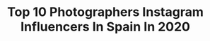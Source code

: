 ---
title: Top 10 Photographers Instagram Influencers In Spain In 2020
description: >-
  Find top photographers Instagram influencers in Spain in 2020. Most popular hashtags: #photography #portrait #outfit.
platform: Instagram
hits: 647
text_top: See the best Instagram accounts on inBeat.
text_bottom: Our database aggregates 647 Instagram influencers like this in Spain for you to connect with.
profiles:
  - username: "iizquierdo"
    fullname: >-
      Ignacio Izquierdo
    bio: >-
      Photographer
    location: "Spain"
    followers: 10479
    engagement: 617
    commentsToLikes: 0.047039
    id: ck14ggrdt55d50i195kieslzl
    verified: false
    hashtags: "#glacier, #nepal, #portraits, #igersmadrid"
  - username: "danphto"
    fullname: >-
      𝑫𝒂𝒏𝒑𝒉𝒕𝒐 ⚡️
    bio: >-
      Hey! I’m Dani 📸 21 years old photographer from 👇🏽 📍 Madrid, Spain 💌 danphto@gmail.com ✨ TikTok: danphto Follow me to unlock my filters! 🌻
    location: "Spain"
    followers: 179523
    engagement: 1710
    commentsToLikes: 0.047716
    id: ck136mavu76vf0i19cea7eqpw
    verified: false
    hashtags: ""
  - username: "denise_forma_mentis_"
    fullname: >-
      🚫NO DIRECT-DM-CHAT🚫
    bio: >-
      Art language, Universal language. #artist #photographer #model #traveler 📩For collab: deniseformamentisonlybusiness@gmail.com
    location: "Spain"
    followers: 23169
    engagement: 1247
    commentsToLikes: 0.066320
    id: ckaou8gnaz9u30i78u2jhseej
    verified: false
    hashtags: "#urbanphotography, #inkedmodel, #inkedgirl, #posing"
  - username: "joseptienzaphoto"
    fullname: >-
      JOSEP TIENZA
    bio: >-
      Photographer & Filmmaker✨ 📍Barcelona, Spain + Info (DM) 💌 Personal account: @joseptienza
    location: "Spain"
    followers: 25707
    engagement: 1176
    commentsToLikes: 0.062165
    id: ck6tiaxqq0dek0j71itcwcylm
    verified: false
    hashtags: ""
  - username: "alejandromateuphoto"
    fullname: >-
      ᴀʟᴇᴊᴀɴᴅʀᴏ ᴍᴀᴛᴇᴜ
    bio: >-
      📸 Portrait - Advertising & Weddings 🎬 CEO & Photographer in: @ultravioletevents 💻 Retoucher 📍 Elche - Spain
    location: "Spain"
    followers: 38751
    engagement: 517
    commentsToLikes: 0.108706
    id: ck5qede4hzxyl0i11j2pdxl97
    verified: false
    hashtags: ""
  - username: "johnjacar_"
    fullname: >-
      Johnjacar
    bio: >-
      👔Menswear & Lifestyle 📸Photographer -> @johnphoto__ 📍Based in Cádiz ( Spain ) jonathanjaencarrion@hotmail.com
    location: "Spain"
    followers: 5711
    engagement: 1083
    commentsToLikes: 0.290837
    id: ck6ttwjxxczae0j71b3je51tb
    verified: false
    hashtags: "#classy, #menstyle, #mensfashion, #styleinspiration"
  - username: "danielvazquezcarvallo"
    fullname: >-
      DANIEL VAZQUEZ 📸
    bio: >-
      PHOTOGRAPHER 📸 Cuenca, EC. Producciones(shoots,productos,eventos,brands,publicidad) Cotizaciones(Cuenca,Ec,0989171357,vazquezcarvallodaniel@gmail.com)
    location: "Spain"
    followers: 12232
    engagement: 1486
    commentsToLikes: 0.528341
    id: ck5cf9q86mjae0i11ygs7ijye
    verified: false
    hashtags: "#photography, #photo, #portrait, #photographer"
  - username: "juanamari_gonzalez"
    fullname: >-
      🌊StaySalty🌊
    bio: >-
      🌸🌸🌸🌸🌸🌸 •Photographer 📸 •Kitesurfer 🤙🏻 •Traveler ✈️ •Animal lover 🐭 Married with the sea 💍
    location: "Spain"
    followers: 26480
    engagement: 490
    commentsToLikes: 0.098160
    id: ck5ccr949hv2f0i11tp3203ma
    verified: false
    hashtags: "#tarifa, #elpalmar, #surfgirl, #kitegirl"
  - username: "felix_espinar"
    fullname: >-
      Félix Espinar 📷 | Portrait
    bio: >-
      📌| Barcelona, Sabadell 📸| Photographer 🎥| Filmaker ✨| Cuenta Personal ➙ @Felix.espinar ……………………………………… 🌎| Mi Página Web ⤵⤵⤵⤵⤵⤵⤵⤵
    location: "Spain"
    followers: 10885
    engagement: 795
    commentsToLikes: 0.075376
    id: ck5pyzd5hyk3v0i11q3ii0sd3
    verified: false
    hashtags: "#flower, #black, #girl, #orange"
  - username: "darkmaito"
    fullname: >-
      Destination Wedding Joy Zamora
    bio: >-
      Destination wedding photographer traveling where love takes me for the wild and soulful △ Educator 🔜 Barcelona - Cadiz - UK
    location: "Spain"
    followers: 35875
    engagement: 390
    commentsToLikes: 0.062443
    id: ck15uadj9m75w0i19rrcd8emd
    verified: false
    hashtags: "#somewheremagazine, #deco, #minimal, #andalusia"
---